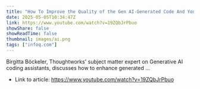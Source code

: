 ```yaml
---
title: "How To Improve the Quality of the Gen AI-Generated Code And Your Team’s Dynamics"
date: 2025-05-05T10:34:47Z
link: https://www.youtube.com/watch?v=19ZQbJrPbuo
showShare: false
showReadTime: false
thumbnail: images/ai.png
tags: ["infoq.com"]
---
```

Birgitta Böckeler, Thoughtworks' subject matter expert on Generative AI coding assistants, discusses how to enhance generated ...

- Link to article: https://www.youtube.com/watch?v=19ZQbJrPbuo